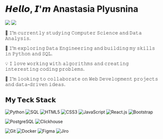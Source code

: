 # 𝙃𝙚𝙡𝙡𝙤, 𝙄'𝙢 Anastasia Plyusnina

[![](https://img.shields.io/badge/-@boneyk-%23181717?style=flat-square&logo=github)](https://github.com/boneyk)
[![](https://img.shields.io/badge/-@plusninap-%23000000?style=flat-square&logo=telegram)](https://t.me/plusninap)

🔭 𝙸’𝚖 𝚌𝚞𝚛𝚛𝚎𝚗𝚝𝚕𝚢 𝚜𝚝𝚞𝚍𝚢𝚒𝚗𝚐 𝙲𝚘𝚖𝚙𝚞𝚝𝚎𝚛 𝚂𝚌𝚒𝚎𝚗𝚌𝚎 𝚊𝚗𝚍 𝙳𝚊𝚝𝚊 𝙰𝚗𝚊𝚕𝚢𝚜𝚒𝚜.

🌱 𝙸’𝚖 𝚎𝚡𝚙𝚕𝚘𝚛𝚒𝚗𝚐 𝙳𝚊𝚝𝚊 𝙴𝚗𝚐𝚒𝚗𝚎𝚎𝚛𝚒𝚗𝚐 𝚊𝚗𝚍 𝚋𝚞𝚒𝚕𝚍𝚒𝚗𝚐 𝚖𝚢 𝚜𝚔𝚒𝚕𝚕𝚜 𝚒𝚗 𝙿𝚢𝚝𝚑𝚘𝚗 𝚊𝚗𝚍 𝚂𝚀𝙻.

💡 𝙸 𝚕𝚘𝚟𝚎 𝚠𝚘𝚛𝚔𝚒𝚗𝚐 𝚠𝚒𝚝𝚑 𝚊𝚕𝚐𝚘𝚛𝚒𝚝𝚑𝚖𝚜 𝚊𝚗𝚍 𝚌𝚛𝚎𝚊𝚝𝚒𝚗𝚐 𝚒𝚗𝚝𝚎𝚛𝚎𝚜𝚝𝚒𝚗𝚐 𝚌𝚘𝚍𝚒𝚗𝚐 𝚙𝚛𝚘𝚋𝚕𝚎𝚖𝚜.

👯 𝙸’𝚖 𝚕𝚘𝚘𝚔𝚒𝚗𝚐 𝚝𝚘 𝚌𝚘𝚕𝚕𝚊𝚋𝚘𝚛𝚊𝚝𝚎 𝚘𝚗 𝚆𝚎𝚋 𝙳𝚎𝚟𝚎𝚕𝚘𝚙𝚖𝚎𝚗𝚝 𝚙𝚛𝚘𝚓𝚎𝚌𝚝𝚜 𝚊𝚗𝚍 𝚍𝚊𝚝𝚊-𝚍𝚛𝚒𝚟𝚎𝚗 𝚒𝚍𝚎𝚊𝚜.

## 𝗠𝘆 𝗧𝗲𝗰𝗸 𝗦𝘁𝗮𝗰𝗸

![Python](https://img.shields.io/badge/-Python-%23007ACC?style=flat-square&logo=python)
![SQL](https://img.shields.io/badge/-SQL-%23007ACC?style=flat-square&logo=sql)
![HTML5](https://img.shields.io/badge/-HTML5-%23E44D27?style=flat-square&logo=html5&logoColor=ffffff)
![CSS3](https://img.shields.io/badge/-CSS3-%231572B6?style=flat-square&logo=css3)
![JavaScript](https://img.shields.io/badge/-JavaScript-%23F7DF1C?style=flat-square&logo=javascript&logoColor=000000&labelColor=%23F7DF1C&color=%23FFCE5A)
![React.js](https://img.shields.io/badge/-React.js-%23282C34?style=flat-square&logo=react)
![Bootstrap](https://img.shields.io/badge/-Bootstrap-563D7C?style=flat-square&logo=bootstrap)

![PostgreSQL](https://img.shields.io/badge/-PostgreSQL-336791?style=flat-square&logo=postgresql)
![Clickhouse](https://img.shields.io/badge/-Clickhouse-336791?style=flat-square&logo=clickhouse)

![Git](https://img.shields.io/badge/-Git-%23F05032?style=flat-square&logo=git&logoColor=%23ffffff)
![Docker](https://img.shields.io/badge/-Docker-%23007ACC?style=flat-square&logo=docker)
![Figma](https://img.shields.io/badge/-Figma-%23007ACC?style=flat-square&logo=figma)
![Jiro](https://img.shields.io/badge/-Jiro-%23007ACC?style=flat-square&logo=jiro)
